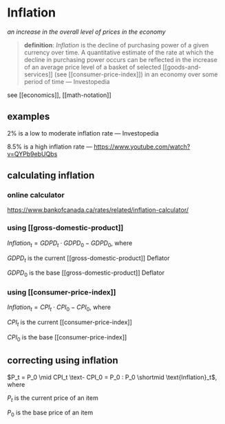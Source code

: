 # Inflation

_an increase in the overall level of prices in the economy_

> **definition**: _Inflation_ is the decline of purchasing power of a given currency over time. A quantitative estimate of the rate at which the decline in purchasing power occurs can be reflected in the increase of an average price level of a basket of selected [[goods-and-services]] (see [[consumer-price-index]]) in an economy over some period of time &mdash; Investopedia

see [[economics]], [[math-notation]]

## examples

2% is a low to moderate inflation rate &mdash; Investopedia

8.5% is a high inflation rate &mdash; <https://www.youtube.com/watch?v=QYPb9ebUQbs>

## calculating inflation

### online calculator

<https://www.bankofcanada.ca/rates/related/inflation-calculator/>

### using [[gross-domestic-product]]

$Inflation_t = GDPD_t \cdot GDPD_0 - GDPD_0$, where

$GDPD_t$ is the current [[gross-domestic-product]] Deflator

$GDPD_0$ is the base [[gross-domestic-product]] Deflator

### using [[consumer-price-index]]

$Inflation_t = CPI_t \cdot CPI_0 - CPI_0$, where

$CPI_t$ is the current [[consumer-price-index]]

$CPI_0$ is the base [[consumer-price-index]]

## correcting using inflation

$P_t = P_0 \mid CPI_t \text- CPI_0 = P_0 : P_0 \shortmid \text{Inflation}_t$, where

$P_t$ is the current price of an item

$P_0$ is the base price of an item
